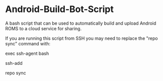 Android-Build-Bot-Script
========================

A bash script that can be used to automatically build and upload Android ROMS to a cloud service for sharing.

If you are running this script from SSH you may need to replace the "repo sync" command with:

exec ssh-agent bash

ssh-add

repo sync
